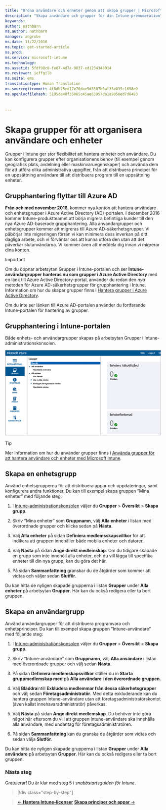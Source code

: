 ```yaml
---
title: "Ordna användare och enheter genom att skapa grupper | Microsoft Intune"
description: "Skapa användare och grupper för din Intune-prenumeration"
keywords: 
author: nathbarn
ms.author: nathbarn
manager: angrobe
ms.date: 11/22/2016
ms.topic: get-started-article
ms.prod: 
ms.service: microsoft-intune
ms.technology: 
ms.assetid: 5fdf98c8-fe67-4d7a-9837-ed1234348014
ms.reviewer: jeffgilb
ms.suite: ems
translationtype: Human Translation
ms.sourcegitcommit: 4f8db75ed17e70dae5d3507b6af33a835c1658e9
ms.openlocfilehash: 5195de40f35085c45ae63957da1a9058ed7d6493


---
```



# <a name="create-groups-to-organize-users-and-devices"></a>Skapa grupper för att organisera användare och enheter
Grupper i Intune ger stor flexibilitet att hantera enheter och användare. Du kan konfigurera grupper efter organisationens behov (till exempel genom geografisk plats, avdelning eller maskinvaruegenskaper) och använda dem för att utföra olika administrativa uppgifter, från att distribuera principer för en uppsättning användare till att distribuera program till en uppsättning enheter.

## <a name="group-management-moving-to-azure-ad"></a>Grupphantering flyttar till Azure AD

**Från och med november 2016**, kommer nya konton att hantera användare och enhetsgrupper i Azure Active Directory (AD)-portalen. I december 2016 kommer Intune-produktteamet att börja migrera befintliga kunder till den nya Azure AD-baserade grupphantering. Alla användargrupper och enhetsgrupper kommer att migreras till Azure AD-säkerhetsgrupper. Vi påbörjar inte migreringen förrän vi kan minimera dess inverkan på ditt dagliga arbete, och vi förväntar oss att kunna utföra den utan att det påverkar slutanvändarna. Vi kommer även att meddela dig innan vi migrerar dina konton.


>[!IMPORTANT]
>
>Om du öppnar arbetsytan Grupper i Intune-portalen och ser **Intune-användargrupper hanteras nu som grupper i Azure Active Directory** med en länk till Azure Active Directory-portal, använder du redan den *nya* metoden för Azure AD-säkerhetsgrupper för grupphantering i Intune. Information om hur du skapar grupper finns i [Hantera grupper i Azure Active Directory](https://docs.microsoft.com/azure/active-directory/active-directory-accessmanagement-manage-groups).
>
>Om du inte ser länken till Azure AD-portalen använder du fortfarande Intune-portalen för hantering av grupper.

## <a name="group-management-in-the-intune-portal"></a>Grupphantering i Intune-portalen

Både enhets- och användargrupper skapas på arbetsytan Grupper i Intune-administrationskonsolen.

![Arbetsytan Grupper i administrationskonsolen](./media/groups.png)


> [!TIP]
> Mer information om hur du använder grupper finns i [Använda grupper för att hantera användare och enheter med Microsoft Intune](/intune/deploy-use/use-groups-to-manage-users-and-devices-with-microsoft-intune).


## <a name="create-a-device-group"></a>Skapa en enhetsgrupp
Använd enhetsgrupperna för att distribuera appar och uppdateringar, samt konfigurera andra funktioner. Du kan till exempel skapa gruppen ”Mina enheter” med följande steg:

1.  I [Intune-administrationskonsolen](https://manage.microsoft.com/) väljer du **Grupper** > **Översikt** > **Skapa grupp**.

2.  Skriv ”Mina enheter” som **Gruppnamn**, välj **Alla enheter** i listan med överordnade grupper och klicka sedan på **Nästa**.

3.  Välj **Alla enheter** på sidan **Definiera medlemsskapsvillkor** för att indikera att gruppen innehåller både mobila enheter och datorer.

4.  Välj **Nästa** på sidan **Ange direkt medlemskap**. Om du tidigare skapade en grupp som inte innehöll alla enheter, och du vill lägga till specifika enheter till din nya grupp, kan du göra det här.

5.  På sidan **Sammanfattning** granskar du de åtgärder som kommer att vidtas och väljer sedan **Slutför**.

Du kan hitta de nyligen skapade grupperna i listan **Grupper** under **Alla enheter** på arbetsytan **Grupper**. Här kan du också redigera eller ta bort gruppen.

## <a name="create-a-user-group"></a>Skapa en användargrupp
Använd användargrupper för att distribuera programvara och enhetsprinciper. Du kan till exempel skapa gruppen ”Intune-användare” med följande steg:

1.  I [Intune-administrationskonsolen](https://manage.microsoft.com/) väljer du **Grupper** > **Översikt** > **Skapa grupp**.

2.  Skriv ”Intune-användare” som **Gruppnamn**, välj **Alla användare** i listan med överordnade grupper och välj sedan **Nästa**.

3.  På sidan **Definiera medlemskapsvillkor** ställer du in **Starta gruppmedlemskap med** på **Alla användare i den överordnade gruppen**.

4.  Välj **Bläddra**intill **Exkludera medlemmar från dessa säkerhetsgrupper** och välj sedan **Företagsadministratör**. Med detta exkluderande kan du hantera gruppen Intune-användare utan att företagsadministratörskontot (även kallat innehavaradministratör) påverkas.

5.  Välj **Nästa** på sidan **Ange direkt medlemskap**. Du behöver inte göra något här eftersom du vill att gruppen Intune-användare ska innehålla alla användare, med undantag för företagsadministratören.

6.  På sidan **Sammanfattning** kan du granska de åtgärder som vidtas och sedan välja **Slutför**.

Du kan hitta de nyligen skapade grupperna i listan **Grupper** under **Alla användare** på arbetsytan **Grupper**. Här kan du också redigera eller ta bort gruppen.



### <a name="next-steps"></a>Nästa steg
Gratulerar! Du är klar med steg 5 i *snabbstartsguiden för Intune*.

>[!div class="step-by-step"]

>[&larr; **Hantera Intune-licenser**](.\start-with-a-paid-subscription-to-microsoft-intune-step-4.md) [**Skapa principer och appar** &rarr;](.\start-with-a-paid-subscription-to-microsoft-intune-step-6.md)  



<!--HONumber=Nov16_HO4-->



